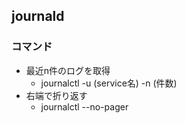## journald

### コマンド

* 最近n件のログを取得
  * journalctl -u (service名) -n (件数)
* 右端で折り返す
  * journalctl --no-pager